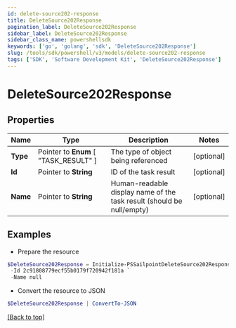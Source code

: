 ```yaml
---
id: delete-source202-response
title: DeleteSource202Response
pagination_label: DeleteSource202Response
sidebar_label: DeleteSource202Response
sidebar_class_name: powershellsdk
keywords: ['go', 'golang', 'sdk', 'DeleteSource202Response'] 
slug: /tools/sdk/powershell/v3/models/delete-source202-response
tags: ['SDK', 'Software Development Kit', 'DeleteSource202Response']
---
```



# DeleteSource202Response

## Properties

Name | Type | Description | Notes
------------ | ------------- | ------------- | -------------
**Type** |  Pointer to  **Enum** [  "TASK_RESULT" ] | The type of object being referenced | [optional] 
**Id** |  Pointer to **String** | ID of the task result | [optional] 
**Name** |  Pointer to **String** | Human-readable display name of the task result (should be null/empty) | [optional] 

## Examples

- Prepare the resource
```powershell
$DeleteSource202Response = Initialize-PSSailpointDeleteSource202Response  -Type TASK_RESULT `
 -Id 2c91808779ecf55b0179f720942f181a `
 -Name null
```

- Convert the resource to JSON
```powershell
$DeleteSource202Response | ConvertTo-JSON
```


[[Back to top]](#) 

